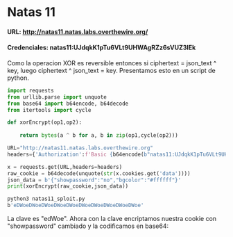 # Natas 11

#### URL: http://natas11.natas.labs.overthewire.org/

#### Credenciales: natas11:UJdqkK1pTu6VLt9UHWAgRZz6sVUZ3lEk

Como la operacion XOR es reversible entonces si ciphertext = json_text ^ key, luego ciphertext ^ json_text = key. Presentamos esto en un script de python.

``` python
import requests
from urllib.parse import unquote
from base64 import b64encode, b64decode
from itertools import cycle

def xorEncrypt(op1,op2):
    
    return bytes(a ^ b for a, b in zip(op1,cycle(op2)))

URL="http://natas11.natas.labs.overthewire.org"
headers={'Authorization':f'Basic {b64encode(b"natas11:UJdqkK1pTu6VLt9UHWAgRZz6sVUZ3lEk").decode()}'}

x = requests.get(URL,headers=headers)
raw_cookie = b64decode(unquote(str(x.cookies.get('data'))))
json_data = b'{"showpassword":"no","bgcolor":"#ffffff"}'
print(xorEncrypt(raw_cookie,json_data))
```

``` bash
python3 natas11_sploit.py
b'eDWoeDWoeDWoeDWoeDWoeDWoeDWoeDWoeDWoeDWoe'
```

La clave es "edWoe". Ahora con la clave encriptamos nuestra cookie con "showpassword" cambiado y la codificamos en base64:





